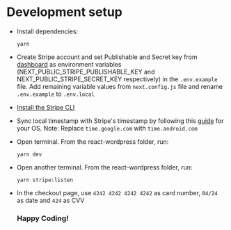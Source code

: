 # Development setup

-   Install dependencies:

    ```shell
    yarn
    ```

-   Create Stripe account and set Publishable and Secret key from
    [dashboard](https://dashboard.stripe.com) as environment variables
    (NEXT_PUBLIC_STRIPE_PUBLISHABLE_KEY and NEXT_PUBLIC_STRIPE_SECRET_KEY
    respectively) in the `.env.example` file. Add remaining variable values from
    `next.config.js` file and rename `.env.example` to `.env.local`

-   [Install the Stripe CLI](https://stripe.com/docs/stripe-cli)

-   Sync local timestamp with Stripe's timestamp by following this
    [guide](https://developers.google.com/time/guides) for your OS. Note:
    Replace `time.google.com` with `time.android.com`

-   Open terminal. From the react-wordpress folder, run:

    ```shell
    yarn dev
    ```

-   Open another terminal. From the react-wordpress folder, run:

    ```shell
    yarn stripe:listen
    ```

-   In the checkout page, use `4242 4242 4242 4242` as card number, `04/24` as
    date and `424` as CVV

    ### Happy Coding!
